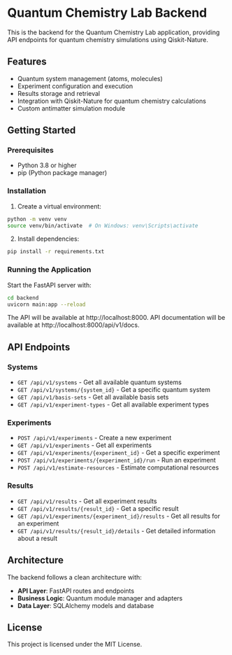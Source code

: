 # Quantum Chemistry Lab Backend

This is the backend for the Quantum Chemistry Lab application, providing API endpoints for quantum chemistry simulations using Qiskit-Nature.

## Features

- Quantum system management (atoms, molecules)
- Experiment configuration and execution
- Results storage and retrieval
- Integration with Qiskit-Nature for quantum chemistry calculations
- Custom antimatter simulation module

## Getting Started

### Prerequisites

- Python 3.8 or higher
- pip (Python package manager)

### Installation

1. Create a virtual environment:

```bash
python -m venv venv
source venv/bin/activate  # On Windows: venv\Scripts\activate
```

2. Install dependencies:

```bash
pip install -r requirements.txt
```

### Running the Application

Start the FastAPI server with:

```bash
cd backend
uvicorn main:app --reload
```

The API will be available at http://localhost:8000.
API documentation will be available at http://localhost:8000/api/v1/docs.

## API Endpoints

### Systems

- `GET /api/v1/systems` - Get all available quantum systems
- `GET /api/v1/systems/{system_id}` - Get a specific quantum system
- `GET /api/v1/basis-sets` - Get all available basis sets
- `GET /api/v1/experiment-types` - Get all available experiment types

### Experiments

- `POST /api/v1/experiments` - Create a new experiment
- `GET /api/v1/experiments` - Get all experiments
- `GET /api/v1/experiments/{experiment_id}` - Get a specific experiment
- `POST /api/v1/experiments/{experiment_id}/run` - Run an experiment
- `POST /api/v1/estimate-resources` - Estimate computational resources

### Results

- `GET /api/v1/results` - Get all experiment results
- `GET /api/v1/results/{result_id}` - Get a specific result
- `GET /api/v1/experiments/{experiment_id}/results` - Get all results for an experiment
- `GET /api/v1/results/{result_id}/details` - Get detailed information about a result

## Architecture

The backend follows a clean architecture with:

- **API Layer**: FastAPI routes and endpoints
- **Business Logic**: Quantum module manager and adapters
- **Data Layer**: SQLAlchemy models and database

## License

This project is licensed under the MIT License. 